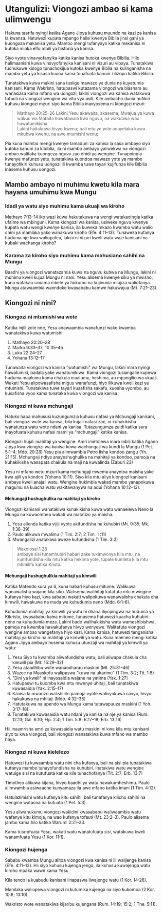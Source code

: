 # Utangulizi: Viongozi ambao si kama ulimwengu

Hakuna taarifa nyingi katika Agano Jipya kuhusu muundo na kazi za kanisa la kwanza. Hatuwezi kupata mpango halisi kwenye Biblia jinsi gani ya kuongoza makanisa yetu. Mambo mengi tufanyayo katika makanisa ni kutoka miaka elfu mbili ya historia ya kanisa.

Siyo vyote vinavyofanyika katika kanisa hutoka kwenye Bibilia. Hilo halimaanishi kuwa vinavyofanyika kanisani ni vizuri au vibaya. Tunatakiwa tuchukuwe kidogo tunachokijua kutoka kwenye Biblia na kulinganisha na mambo yetu ya kisasa kuona kama tunafuata kanuni zilizopo katika Bibilia.

Tunatakiwa kuwa makini sana tusiige mawazo ya dunia na kuyatumia kanisani. Kama Wakristo, hatupaswi kutazama viongozi wa biashara au wanasiasa kama mfano wa uongozi, lakini viongozi wa kanisa watakuwa tofauti na viongozi wengine wa vitu vya asili. Kile ambacho dunia hufikiri kuhusu kiongozi mzuri siyo kama Biblia inavyosema ni kiongozi mzuri:

> Mathayo 20:25–26
> Lakini Yesu akawaita, akasema, Mwajua ya kuwa wakuu wa Mataifa huwatawala kwa nguvu, na wakubwa wao huwatumikisha.  
> Lakini haitakuwa hivyo kwenu; bali mtu ye yote anayetaka kuwa mkubwa kwenu, na awe mtumishi wenu;

Pia kuna mambo mengi kwenye tamaduni za kanisa la sasa ambayo siyo kutoka kanuni za kibiblia, ila ni mambo ambayo yaliwekwa na viongozi ambao walitaka kuongeza nguvu zao dhidi ya wengine. Tunapoingia kwenye mafunzo yetu, tunatakiwa kuondoa mawazo yote ya mambo tunayofikiri kuhusu uongozi ili kwamba tuwe tayari kujifunza kile Bibilia inasema kuhusu uongozi.

## Mambo ambayo ni muhimu kwetu kila mara hayana umuhimu kwa Mungu

### Idadi ya watu siyo muhimu kama ukuaji wa kiroho

Mathayo 7:13–14 iko wazi kuwa hakutakuwa na wengi watakaoingia katika ufalme wa mbinguni. Kama kiongozi wa kanisa, usiweke nguvu kwenye kupata watu wengi kwenye kanisa, ila kuweka mkazo kwamba watu walio chini ya mamlaka yako wanakuwa kiroho (Efe. 4:11–13). Tunaweza kufanya huduma nje kwa waliopotea, lakini ni vizuri kweli watu waje kanisani na kubaki wachanga kiroho?

### Karama za kiroho siyo muhimu kama mahusiano sahihi na Mungu

Baadhi ya viongozi wanatazamia kuwa na nguvu kubwa na Mungu, lakini ni muhimu kweli kujua Mungu ni nani. Yesu alisema kwenye siku ya mwisho, kuna watakao simama mbele ya hukumu na kujivunia miujiza waliofanya. Mungu atawaambia waondoke kwasababu kamwe hakuwajua (Mt. 7:21–23).

## Kiongozi ni nini?

### Kiongozi ni mtumishi wa wote

Katika injili zote nne, Yesu anawaambia wanafunzi wake kwamba wanatakiwa kuwa watumishi:

1. Mathayo 20:20–28
2. Marko 9:33–37; 10:35–45
3. Luka 22:24–27
4. Yohana 13:12–17

Tunawaita viongozi wa kanisa "watumishi" wa Mungu, lakini mara nyingi hawatumiki, badala yake wanatumikiwa. Kama viongozi tusiangalie kupewa huduma maalumu kama chakula maalumu, heshima, au mpangilio wa ukaaji. Wakati Yesu alipowasafisha miguu wanafunzi, hiyo ilikuwa kweli kazi ya mtumishi. Tunatakiwa tuwe tayari kusafisha sakafu, kuosha vyombo, au kusafisha vyoo kama tunataka kuwa viongozi wa kanisa.

### Kiongozi ni kuwa mchungaji

Hatuko hapa mahususi kuzungumzia kuhusu nafasi ya Mchungaji kanisani, bali viongozi wote wa kanisa, bila kujali nafasi zao, ni kuhakikisha wanatunza watu wote ndani ya kanisa. Tutazungumza zaidi katika sura inayofuata kuhusu nafasi rasmi ya "mchungaji" katika kanisa.

Kiongozi hujali mahitaji ya wengine. Amri imetolewa mara mbili katika Agano Jipya kwa viongozi wa kanisa kuwa wachungaji wa kundi la Mungu (1 Pet. 5:1–4; Mdo. 20:28) Yesu pia alimwambia Petro lisha kondoo zangu (Yn. 21:15). Mchungaji ndiye anayeshughulika na mahitaji ya kondoo, pamoja na kuhakikisha wanapata chakula na maji na kuwalinda (Zaburi 23)

Yesu ni mfano wetu mzuri kama mchungaji mwema anayetoa maisha yake kwa ajili ya kondoo (Yohana 10:11). Siyo kila mtu aliye kiongozi kanisani ambaye kweli anajali watu. Wengine hukimbia wakati mambo yanapokuwa magumu na kuacha watu wakitawanywa na adui (Yohana 10:12–13).

#### Mchungaji hushughulika na mahitaji ya kiroho

Viongozi kanisani wanatakiwa kuhakikisha kuwa watu wanaelewa Neno la Mungu na kuwaombea wakati wa matatizo ya maisha.

1. Yesu alienda katika vijiji vyote akifundisha na kuhubiri (Mt. 9:35; Mk. 1:38–39)
2. Paulo alikuwa mwalimu (1 Tim. 2:7; 2 Tim. 1 :11)
3. Mwangalizi anatakiwa aweze kufundisha (1 Tim. 3:2)

> Wakolosai 1:28  
> ambaye sisi tunamhubiri habari zake tukimwonya kila mtu, na kumfundisha kila mtu katika hekima yote, tupate kumleta kila mtu mtimilifu katika Kristo.

#### Mchungaji hushughulikia mahitaji ya kimwili

Katika Matendo sura ya 6, kuna habari kuhusu mitume. Walikuwa wanawalisha wajane kila siku. Walisema walihitaji kutafuta mtu mwingine kufanya hiyo kazi, kwa sababu wakati walipokuwa wanawalisha chakula cha kimwili, hawakuwa na muda wa kuhudumia neno (Mdo. 6:1–6).

Kuhudumia mahitaji ya kimwili ya watu ni dhana iliyopingwa na huduma ya Kikristo, kwasababu kama mitume, tunasema hatuwezi kuacha kuhubiri neno na kuhudumia meza. Lakini bado walihakikisha watu wameshibishwa, pamoja na kwamba hawakufanya hivyo wenyewe. Walitafuta viongozi wengine ambao wangefanya hiyo kazi. Kama kanisa, hatuwezi tenganisha mahitaji ya kiroho na mahitaji ya kimwili ya watu. Kuna maeneo mengi katika Agano Jipya ambayo husema kuhusu utunzaji wa mahitaji ya kimwili ya watu:

1. Yesu Siyo tu kwamba aliwafundisha watu, bali aliwapa chakula cha kimwili pia (Mt. 15:29–32)
2. Yesu ataadhibu wote wanaodharau maskini (Mt. 25:31–46)
3. Wazee na Maaskofu walipaswa "kuwa na ukarimu" (1 Tim. 3:2; Tit. 1:8)
4. "Dini ya kweli" ni inayosaidia wajane na yatima (Yak. 1:27)
5. Hatupaswi tu kuomba kwa mtu mwenye uhitaji, bali tunatakiwa kuwasaidia (Yak. 2:15–17)
6. Kanisa la mwanzo walishiriki pamoja vyote walivyokuwa navyo, hivyo hakukuwa na mhitaji (Mdo. 4:32–35)
7. Hatutakuwa na upendo wa Mungu kama tutawapuuza maskini (1 Yoh. 3:17–18)
8. Tunatakiwa kuwasaidia watu ndani ya kanisa na nje ya kanisa (Rum. 12:13; Gal. 6:10; Flp. 2:4; 1 Tim. 5:8; 6:17–18; Erb. 13:16)

Hii inaamrisha amri za kuwasaidia watu maskini ni kwa kila mtu kanisani siyo tu kwa viongozi, bali viongozi wanatakiwa kuwa mfano wa mambo haya.

### Kiongozi ni kuwa kielelezo

Hatuwezi tu kuwaambia watu nini cha kufanya, bali na sisi pia tunatakiwa kufanya mambo tunayofundisha na kuhubiri. Inatakiwa watu wengine watuige sisi na kutufuata katika kile tunachofanya (Tit. 2:7; Erb. 13:7)

Timotheo alikuwa kijana, hivyo baadhi ya watu hawakumheshimu. Paulo alimwambia asiwaache kunyamaza ila awe mfano katika imani (1 Tim. 4:12).

Hatulazimishi watu kufanya kitu sahihi, bali tunafanya kilicho sahihi na wengine wataona na kufuata (1 Pet. 5:3).

Yesu aliwahukumu viongozi wakidini kwasababu waliwaambia watu wafanye kitu kimoja, na wao kufanya tofauti (Mt. 23:2–3). Paulo alisema jambo kama hilo katika Warumi 2:21–23.

Kama tutamfuata Yesu, wakati watu wanatufuata sisi, watakuwa kweli wanamfuata Yesu (1 Kor. 11:1).

### Kiongozi hujenga

Sababu kwamba Mungu alitoa viongozi kwa kanisa ni ili walijenge kanisa (Efe. 4:11–13). Hii siyo kuhusu kujenga jengo, ila kuhusu kuwajenga watu kiroho mpaka wawe kama Yesu.

Kila tendo la kuabudu kanisani linapaswa liwajenge watu (1 Kor. 14:26).

Mamlaka waliopewa viongozi ni kutumika kujenga na siyo kubomoa (2 Kor. 10:8; 13:10).

Wakristo wote wanatakiwa kijaribu kujengana (Rum. 14:19; 15:2; 1 The. 5:11).
